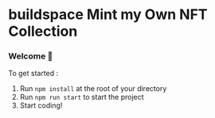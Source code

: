 # buildspace Mint my Own NFT Collection

### **Welcome 👋**
To get started :

1. Run `npm install` at the root of your directory
2. Run `npm run start` to start the project
3. Start coding!
